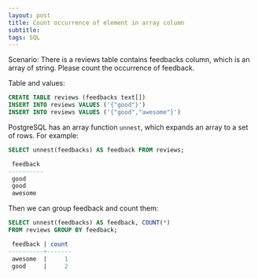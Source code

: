 ```yaml
---
layout: post
title: Count occurrence of element in array column
subtitle:
tags: SQL
---
```


Scenario: There is a reviews table contains feedbacks column, which is an array of string. Please count the occurrence of feedback.

Table and values:

```sql
CREATE TABLE reviews (feedbacks text[])
INSERT INTO reviews VALUES ('{"good"}')
INSERT INTO reviews VALUES ('{"good","awesome"}')
```

PostgreSQL has an array function `unnest`, which expands an array to a set of rows. For example:

```sql
SELECT unnest(feedbacks) AS feedback FROM reviews;

 feedback
----------
 good
 good
 awesome
```

Then we can group feedback and count them:

```sql
SELECT unnest(feedbacks) AS feedback, COUNT(*)
FROM reviews GROUP BY feedback;

 feedback | count
----------+-------
 awesome  |     1
 good     |     2
```
